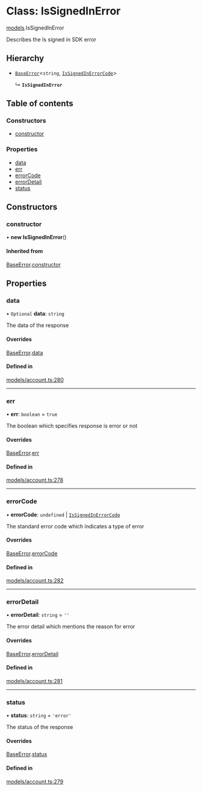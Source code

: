 # Class: IsSignedInError

[models](../wiki/models).IsSignedInError

Describes the Is signed in SDK error

## Hierarchy

- [`BaseError`](../wiki/models.BaseError)<`string`, [`IsSignedInErrorCode`](../wiki/models.IsSignedInErrorCode)\>

  ↳ **`IsSignedInError`**

## Table of contents

### Constructors

- [constructor](../wiki/models.IsSignedInError#constructor)

### Properties

- [data](../wiki/models.IsSignedInError#data)
- [err](../wiki/models.IsSignedInError#err)
- [errorCode](../wiki/models.IsSignedInError#errorcode)
- [errorDetail](../wiki/models.IsSignedInError#errordetail)
- [status](../wiki/models.IsSignedInError#status)

## Constructors

### constructor

• **new IsSignedInError**()

#### Inherited from

[BaseError](../wiki/models.BaseError).[constructor](../wiki/models.BaseError#constructor)

## Properties

### data

• `Optional` **data**: `string`

The data of the response

#### Overrides

[BaseError](../wiki/models.BaseError).[data](../wiki/models.BaseError#data)

#### Defined in

[models/account.ts:280](https://gitlab.com/baliganikhil/blackmirror-sdk/-/blob/349365c/src/models/account.ts#L280)

___

### err

• **err**: `boolean` = `true`

The boolean which specifies response is error or not

#### Overrides

[BaseError](../wiki/models.BaseError).[err](../wiki/models.BaseError#err)

#### Defined in

[models/account.ts:278](https://gitlab.com/baliganikhil/blackmirror-sdk/-/blob/349365c/src/models/account.ts#L278)

___

### errorCode

• **errorCode**: `undefined` \| [`IsSignedInErrorCode`](../wiki/models.IsSignedInErrorCode)

The standard error code which indicates a type of error

#### Overrides

[BaseError](../wiki/models.BaseError).[errorCode](../wiki/models.BaseError#errorcode)

#### Defined in

[models/account.ts:282](https://gitlab.com/baliganikhil/blackmirror-sdk/-/blob/349365c/src/models/account.ts#L282)

___

### errorDetail

• **errorDetail**: `string` = `''`

The error detail which mentions the reason for error

#### Overrides

[BaseError](../wiki/models.BaseError).[errorDetail](../wiki/models.BaseError#errordetail)

#### Defined in

[models/account.ts:281](https://gitlab.com/baliganikhil/blackmirror-sdk/-/blob/349365c/src/models/account.ts#L281)

___

### status

• **status**: `string` = `'error'`

The status of the response

#### Overrides

[BaseError](../wiki/models.BaseError).[status](../wiki/models.BaseError#status)

#### Defined in

[models/account.ts:279](https://gitlab.com/baliganikhil/blackmirror-sdk/-/blob/349365c/src/models/account.ts#L279)
